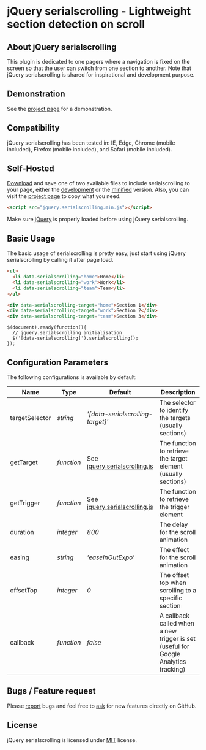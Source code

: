# jQuery serialscrolling - Lightweight section detection on scroll

## About jQuery serialscrolling
This plugin is dedicated to one pagers where a navigation is fixed on the screen so that the user can switch from one section to another. Note that jQuery serialscrolling is shared for inspirational and development purpose.


## Demonstration
See the [project page](https://github.meunierkevin.com/jquery-serialscrolling/) for a demonstration.


## Compatibility
jQuery serialscrolling has been tested in: IE, Edge, Chrome (mobile included), Firefox (mobile included), and Safari (mobile included).


## Self-Hosted
[Download](https://github.com/kevinmeunier/jquery-serialscrolling/archive/master.zip) and save one of two available files to include serialscrolling to your page, either the [development](https://github.com/kevinmeunier/jquery-serialscrolling/blob/main/dist/jquery.serialscrolling.js) or the [minified](https://github.com/kevinmeunier/jquery-serialscrolling/blob/main/dist/jquery.serialscrolling.min.js) version. Also, you can visit the [project page](https://github.meunierkevin.com/jquery-serialscrolling/) to copy what you need.
```HTML
<script src="jquery.serialscrolling.min.js"></script>
```

Make sure [jQuery](http://jquery.com) is properly loaded before using jQuery serialscrolling. 


## Basic Usage
The basic usage of serialscrolling is pretty easy, just start using jQuery serialscrolling by calling it after page load.
```HTML
<ul>
  <li data-serialscrolling="home">Home</li>
  <li data-serialscrolling="work">Work</li>
  <li data-serialscrolling="team">Team</li>
</ul>

<div data-serialscrolling-target="home">Section 1</div>
<div data-serialscrolling-target="work">Section 2</div>
<div data-serialscrolling-target="team">Section 3</div>
```
```JS
$(document).ready(function(){
  // jquery.serialscrolling initialisation
  $('[data-serialscrolling]').serialscrolling();
});
```

  
## Configuration Parameters
The following configurations is available by default:

Name               | Type       | Default                             | Description
------------------ | ---------- | ----------------------------------- | -----------
targetSelector     | *string*   | *'[data-serialscrolling-target]'*   | The selector to identify the targets (usually sections)
getTarget          | *function* | See [jquery.serialscrolling.js](https://github.com/kevinmeunier/jquery-serialscrolling/blob/main/dist/jquery.serialscrolling.js) | The function to retrieve the target element (usually sections)
getTrigger         | *function* | See [jquery.serialscrolling.js](https://github.com/kevinmeunier/jquery-serialscrolling/blob/main/dist/jquery.serialscrolling.js) | The function to retrieve the trigger element
duration           | *integer*  | *800*                               | The delay for the scroll animation
easing             | *string*   | *'easeInOutExpo'*                   | The effect for the scroll animation
offsetTop          | *integer*  | *0*                                 | The offset top when scrolling to a specific section 
callback           | *function* | *false*                             | A callback called when a new trigger is set (useful for Google Analytics tracking)


## Bugs / Feature request
Please [report](http://github.com/kevinmeunier/jquery-serialscrolling/issues) bugs and feel free to [ask](http://github.com/kevinmeunier/jquery-serialscrolling/issues) for new features directly on GitHub.


## License
jQuery serialscrolling is licensed under [MIT](http://www.opensource.org/licenses/mit-license.php) license.
